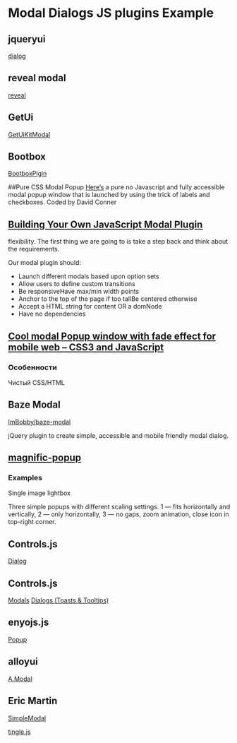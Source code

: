 # Modal Dialogs JS plugins Example

## jqueryui
[dialog](https://api.jqueryui.com/dialog/)

## reveal modal
[reveal](http://foundation.zurb.com/sites/docs/v/5.5.3/components/reveal.html)

## GetUi
[GetUiKitModal](getuikit.com/docs/modal.html)

## Bootbox
[BootboxPlgin](https://github.com/makeusabrew/bootbox/blob/master/bootbox.js)

##Pure CSS Modal Popup
[Here’s](http://fribly.com/tag/web-development/) a pure no Javascript and fully accessible modal popup window that is launched by using the trick of labels and checkboxes. Coded by David Conner

## [Building Your Own JavaScript Modal Plugin](http://ruseller.com/lessons.php?rub=32&id=1558)

flexibility.
 The first thing we are going to is take a step back and think about the requirements. 
 
 Our modal plugin should:

 * Launch different modals based upon option sets
 * Allow users to define custom transitions
 * Be responsiveHave max/min width points
 * Anchor to the top of the page if too tallBe centered otherwise
 * Accept a HTML string for content OR a domNode
 * Have no dependencies
 
 ## [Cool modal Popup window with fade effect for mobile web – CSS3 and JavaScript](https://jbkflex.wordpress.com/2012/01/30/cool-modal-popup-window-with-fade-effect-for-mobile-web-css3-and-javascript/)
 
 ### Особенности
 Чистый CSS/HTML
 
 ## Baze Modal
 [ImBobby/baze-modal](https://github.com/ImBobby/baze-modal)

jQuery plugin to create simple, accessible and mobile friendly modal dialog.

## [magnific-popup](http://dimsemenov.com/plugins/magnific-popup/)
### Examples

Single image lightbox

Three simple popups with different scaling settings.
1 — fits horizontally and vertically,
2 — only horizontally,
3 — no gaps, zoom animation, close icon in top-right corner.

## Controls.js 
[Dialog](http://controlsjs.com/docs/5.0.0/files/ng_controls/dialogs-js.html)


## Controls.js 
[Modals](http://materializecss.com/modals.html)
[Dialogs (Toasts & Tooltips)](http://materializecss.com/dialogs.html)

## enyojs.js 
[Popup](http://enyojs.com/docs/latest/#/kind/enyo.Popup)

## alloyui 
[A.Modal](http://alloyui.com/api/classes/A.Modal.html)


## Eric Martin 
[SimpleModal](http://www.ericmmartin.com/projects/simplemodal-demos/)

[tingle.js](http://www.cssscript.com/demo/pure-javascript-modal-popup-with-css3-transitions-tingle-js/)